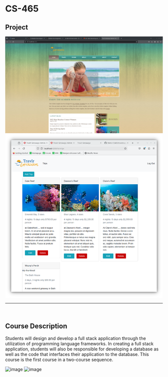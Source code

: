 # CS-465
## Project
![image](https://github.com/joshuawozny/CS-465/blob/main/Screenshot%20from%202023-12-30%2015-42-42.png)
![image](https://github.com/joshuawozny/CS-465/blob/main/Screenshot_20240303_131827.png)

<hr>
<br>

## Course Description

Students will design and develop a full stack application through the utilization of programming language frameworks. In creating a full stack application, students will also be responsible for developing a database as well as the code that interfaces their application to the database. This course is the first course in a two-course sequence.

![image](https://github.com/joshuawozny/CS-465/assets/108596884/4e744520-8a89-43e6-a3a1-2d6f4a5af0d1)
![image](https://github.com/joshuawozny/CS-465/assets/108596884/bc192f4a-31b7-4a6a-87c3-6c3bd9e1b3d9)

